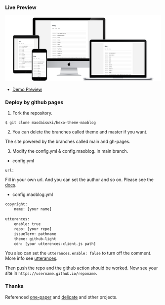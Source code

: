 ### Live Preview

![Preview](./all-devices-black.png)

* [Demo Preview](https://maodaisuki.github.io/hexo-theme-maoblog)

### Deploy by github pages

1. Fork the repository.

```
$ git clone maodaisuki/hexo-theme-maoblog
```

2. You can delete the branches called theme and master if you want.

The site powered by the branches called main and gh-pages.

3. Modify the config.yml & config.maoblog. in main branch.

* config.yml

```
url:
```

Fill in your own url. And you can set the author and so on. Please see the [docs](https://hexo.io/docs/configuration).

* config.maoblog.yml

```
copyright:
    name: [your name]

utterances:
    enable: true
    repo: [your repo]
    issueTerm: pathname
    theme: github-light
    cdn: [your utterences-client.js path] 
```

You also can set the `utterances.enable: false` to turn off the comment. More info see [utterances](https://utteranc.es/).

Then push the repo and the github action should be worked. Now see your site in `https://username.github.io/reponame`.

### Thanks

Referenced [one-paper](https://github.com/zheli-design/hexo-theme-one-paper) and [delicate](https://github.com/can-dy-jack/hexo-theme-delicate) and other projects.